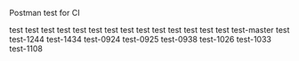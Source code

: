 Postman test for CI

test test test test test test
test test test test
test test test test
test-master
test
test-1244
test-1434
test-0924
test-0925
test-0938
test-1026
test-1033
test-1108